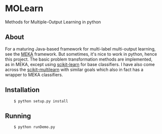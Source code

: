 # MOLearn

Methods for Multiple-Output Learning in python

## About

For a maturing Java-based framework for multi-label multi-output learning, see the [MEKA](http://meka.sourceforge.net/) framework. But sometimes, it's nice to work in python, hence this project. The basic problem transformation methods are implemented, as in MEKA, except using [scikit-learn](http://scikit-learn.org/stable/) for base classifiers. I have also come across the [scikit-multilearn](http://scikit-multilearn.github.io/) with similar goals which also in fact has a wrapper to MEKA classifiers.

## Installation

```
	$ python setup.py install
```
## Running

```
	$ python runDemo.py
```
